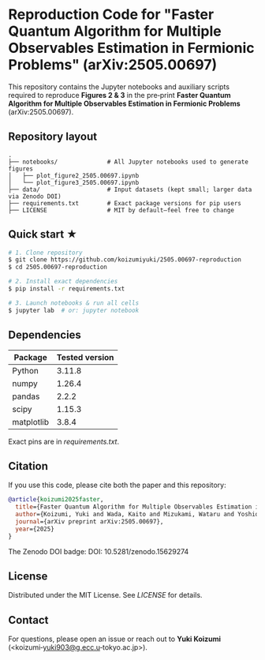 # Reproduction Code for "Faster Quantum Algorithm for Multiple Observables Estimation in Fermionic Problems" (arXiv:2505.00697)

This repository contains the Jupyter notebooks and auxiliary scripts required to reproduce **Figures 2 & 3** in the pre‑print **Faster Quantum Algorithm for Multiple Observables Estimation in Fermionic Problems** (arXiv:2505.00697).

## Repository layout

```text
.
├── notebooks/              # All Jupyter notebooks used to generate figures
│   ├── plot_figure2_2505.00697.ipynb
│   └── plot_figure3_2505.00697.ipynb
├── data/                   # Input datasets (kept small; larger data via Zenodo DOI)
├── requirements.txt        # Exact package versions for pip users
├── LICENSE                 # MIT by default—feel free to change
```

## Quick start ★

```bash
# 1. Clone repository
$ git clone https://github.com/koizumiyuki/2505.00697-reproduction
$ cd 2505.00697-reproduction

# 2. Install exact dependencies
$ pip install -r requirements.txt

# 3. Launch notebooks & run all cells
$ jupyter lab  # or: jupyter notebook
```

## Dependencies

| Package    | Tested version |
| ---------- | -------------- |
| Python     | 3.11.8         |
| numpy      | 1.26.4         |
| pandas     | 2.2.2          |
| scipy      | 1.15.3         |
| matplotlib | 3.8.4          |

Exact pins are in *requirements.txt*.

## Citation

If you use this code, please cite both the paper and this repository:

```bibtex
@article{koizumi2025faster,
  title={Faster Quantum Algorithm for Multiple Observables Estimation in Fermionic Problems},
  author={Koizumi, Yuki and Wada, Kaito and Mizukami, Wataru and Yoshioka, Nobuyuki},
  journal={arXiv preprint arXiv:2505.00697},
  year={2025}
}
```

The Zenodo DOI badge: DOI: 10.5281/zenodo.15629274

## License

Distributed under the MIT License.  See *LICENSE* for details.

## Contact

For questions, please open an issue or reach out to **Yuki Koizumi** (<koizumi‑yuki903@g.ecc.u‑tokyo.ac.jp>).
